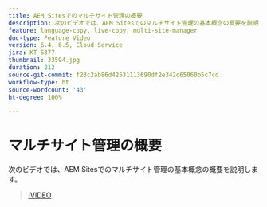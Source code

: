 ```yaml
---
title: AEM Sitesでのマルチサイト管理の概要
description: 次のビデオでは、AEM Sitesでのマルチサイト管理の基本概念の概要を説明します。
feature: language-copy, live-copy, multi-site-manager
doc-type: Feature Video
version: 6.4, 6.5, Cloud Service
jira: KT-5377
thumbnail: 33594.jpg
duration: 212
source-git-commit: f23c2ab86d42531113690df2e342c65060b5c7cd
workflow-type: ht
source-wordcount: '43'
ht-degree: 100%

---
```



# マルチサイト管理の概要

次のビデオでは、AEM Sitesでのマルチサイト管理の基本概念の概要を説明します。

>[!VIDEO](https://video.tv.adobe.com/v/33594?quality=12&learn=on)
